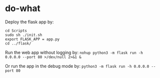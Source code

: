# do-what
Deploy the flask app by:
```
cd Scripts
sudo sh ./init.sh
export FLASK_APP = app.py
cd ../flask/
```
Run the web app without logging by:
```nohup python3 -m flask run -h 0.0.0.0 --port 80 >/dev/null 2>&1 &```

Or run the app in the debug mode by:
```python3 -m flask run -h 0.0.0.0 --port 80```
